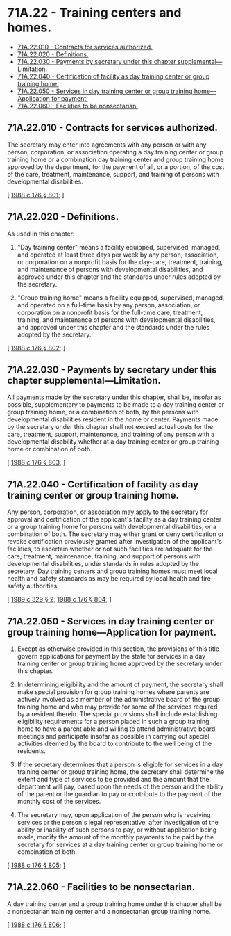 # 71A.22 - Training centers and homes.
* [71A.22.010 - Contracts for services authorized.](#71a22010---contracts-for-services-authorized)
* [71A.22.020 - Definitions.](#71a22020---definitions)
* [71A.22.030 - Payments by secretary under this chapter supplemental—Limitation.](#71a22030---payments-by-secretary-under-this-chapter-supplementallimitation)
* [71A.22.040 - Certification of facility as day training center or group training home.](#71a22040---certification-of-facility-as-day-training-center-or-group-training-home)
* [71A.22.050 - Services in day training center or group training home—Application for payment.](#71a22050---services-in-day-training-center-or-group-training-homeapplication-for-payment)
* [71A.22.060 - Facilities to be nonsectarian.](#71a22060---facilities-to-be-nonsectarian)
## 71A.22.010 - Contracts for services authorized.
The secretary may enter into agreements with any person or with any person, corporation, or association operating a day training center or group training home or a combination day training center and group training home approved by the department, for the payment of all, or a portion, of the cost of the care, treatment, maintenance, support, and training of persons with developmental disabilities.

\[ [1988 c 176 § 801](https://leg.wa.gov/CodeReviser/documents/sessionlaw/1988c176.pdf?cite=1988%20c%20176%20§%20801); \]

## 71A.22.020 - Definitions.
As used in this chapter:

1. "Day training center" means a facility equipped, supervised, managed, and operated at least three days per week by any person, association, or corporation on a nonprofit basis for the day-care, treatment, training, and maintenance of persons with developmental disabilities, and approved under this chapter and the standards under rules adopted by the secretary.

2. "Group training home" means a facility equipped, supervised, managed, and operated on a full-time basis by any person, association, or corporation on a nonprofit basis for the full-time care, treatment, training, and maintenance of persons with developmental disabilities, and approved under this chapter and the standards under the rules adopted by the secretary.

\[ [1988 c 176 § 802](https://leg.wa.gov/CodeReviser/documents/sessionlaw/1988c176.pdf?cite=1988%20c%20176%20§%20802); \]

## 71A.22.030 - Payments by secretary under this chapter supplemental—Limitation.
All payments made by the secretary under this chapter, shall be, insofar as possible, supplementary to payments to be made to a day training center or group training home, or a combination of both, by the persons with developmental disabilities resident in the home or center. Payments made by the secretary under this chapter shall not exceed actual costs for the care, treatment, support, maintenance, and training of any person with a developmental disability whether at a day training center or group training home or combination of both.

\[ [1988 c 176 § 803](https://leg.wa.gov/CodeReviser/documents/sessionlaw/1988c176.pdf?cite=1988%20c%20176%20§%20803); \]

## 71A.22.040 - Certification of facility as day training center or group training home.
Any person, corporation, or association may apply to the secretary for approval and certification of the applicant's facility as a day training center or a group training home for persons with developmental disabilities, or a combination of both. The secretary may either grant or deny certification or revoke certification previously granted after investigation of the applicant's facilities, to ascertain whether or not such facilities are adequate for the care, treatment, maintenance, training, and support of persons with developmental disabilities, under standards in rules adopted by the secretary. Day training centers and group training homes must meet local health and safety standards as may be required by local health and fire-safety authorities.

\[ [1989 c 329 § 2](https://leg.wa.gov/CodeReviser/documents/sessionlaw/1989c329.pdf?cite=1989%20c%20329%20§%202); [1988 c 176 § 804](https://leg.wa.gov/CodeReviser/documents/sessionlaw/1988c176.pdf?cite=1988%20c%20176%20§%20804); \]

## 71A.22.050 - Services in day training center or group training home—Application for payment.
1. Except as otherwise provided in this section, the provisions of this title govern applications for payment by the state for services in a day training center or group training home approved by the secretary under this chapter.

2. In determining eligibility and the amount of payment, the secretary shall make special provision for group training homes where parents are actively involved as a member of the administrative board of the group training home and who may provide for some of the services required by a resident therein. The special provisions shall include establishing eligibility requirements for a person placed in such a group training home to have a parent able and willing to attend administrative board meetings and participate insofar as possible in carrying out special activities deemed by the board to contribute to the well being of the residents.

3. If the secretary determines that a person is eligible for services in a day training center or group training home, the secretary shall determine the extent and type of services to be provided and the amount that the department will pay, based upon the needs of the person and the ability of the parent or the guardian to pay or contribute to the payment of the monthly cost of the services.

4. The secretary may, upon application of the person who is receiving services or the person's legal representative, after investigation of the ability or inability of such persons to pay, or without application being made, modify the amount of the monthly payments to be paid by the secretary for services at a day training center or group training home or combination of both.

\[ [1988 c 176 § 805](https://leg.wa.gov/CodeReviser/documents/sessionlaw/1988c176.pdf?cite=1988%20c%20176%20§%20805); \]

## 71A.22.060 - Facilities to be nonsectarian.
A day training center and a group training home under this chapter shall be a nonsectarian training center and a nonsectarian group training home.

\[ [1988 c 176 § 806](https://leg.wa.gov/CodeReviser/documents/sessionlaw/1988c176.pdf?cite=1988%20c%20176%20§%20806); \]

